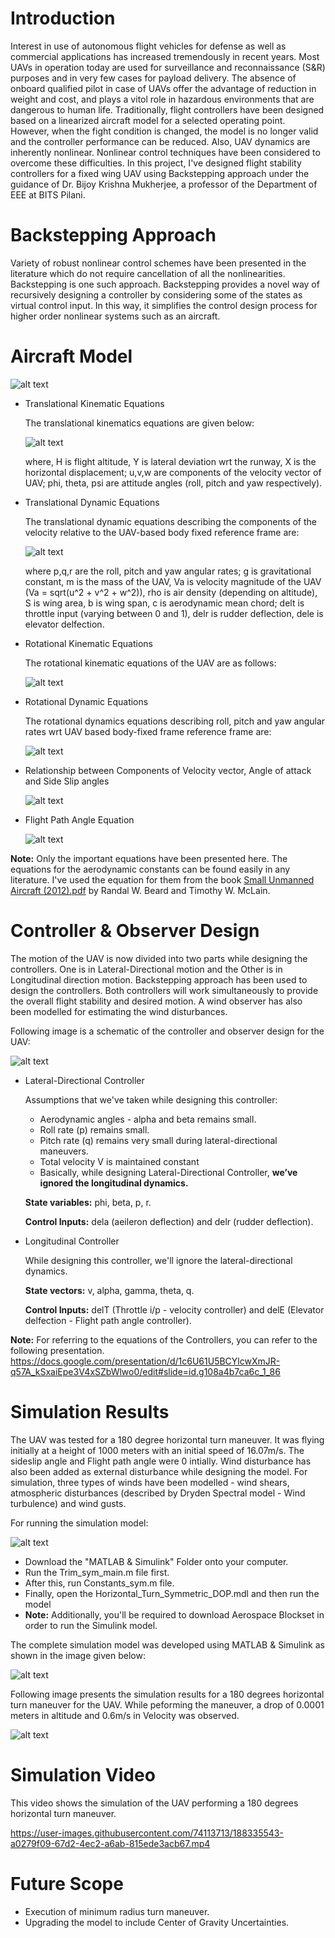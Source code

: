 # Introduction 
Interest in use of autonomous flight vehicles for defense as well as commercial applications has increased tremendously in recent years. Most UAVs in operation today are used for surveillance and reconnaissance (S&R) purposes and in very few cases for payload delivery. The absence of onboard qualified pilot in case of UAVs offer the advantage of reduction in weight and cost, and plays a vitol role in hazardous environments that are dangerous to human life. Traditionally, flight controllers have been designed based on a linearized aircraft model for a selected operating point. However, when the fight condition is changed, the model is no longer valid and the controller performance can be reduced. Also, UAV dynamics are inherently nonlinear. Nonlinear control techniques have been considered to overcome these difficulties. In this project, I've designed flight stability controllers for a fixed wing UAV using Backstepping approach under the guidance of Dr. Bijoy Krishna Mukherjee, a professor of the Department of EEE at BITS Pilani.  

# Backstepping Approach 
Variety of robust nonlinear control schemes have been presented in the literature which do not require cancellation of all the nonlinearities. Backstepping is one such approach. Backstepping provides a novel way of recursively designing a controller by considering some of the states as virtual control input. In this way, it simplifies the control design process for higher order nonlinear systems such as an aircraft. 

# Aircraft Model 
![alt text](https://github.com/tusharsial/Flight-Dynamics-Controls-UAV-/blob/main/Images/Aircraft%20Dynamics.jpg?raw=true)
* Translational Kinematic Equations 
  
  The translational kinematics equations are given below: 

  ![alt text](https://github.com/tusharsial/Flight-Dynamics-Controls-UAV-/blob/main/Images/Translational%20Kinematic%20Equations.jpg)
  
  where, H is flight altitude, Y is lateral deviation wrt the runway, X is the horizontal displacement; u,v,w are components of the velocity vector of UAV; phi, theta, psi are attitude angles (roll, pitch and yaw respectively). 
* Translational Dynamic Equations

  The translational dynamic equations describing the components of the velocity relative to the UAV-based body fixed reference frame are: 
  
  ![alt text](https://github.com/tusharsial/Flight-Dynamics-Controls-UAV-/blob/main/Images/Translational%20Dynamics%20Equations.jpg)
  
  where p,q,r are the roll, pitch and yaw angular rates; g is gravitational constant, m is the mass of the UAV, Va is velocity magnitude of the UAV (Va = sqrt(u^2 + v^2 + w^2)), rho is air density (depending on altitude), S is wing area, b is wing span, c is aerodynamic mean chord; delt is throttle input (varying between 0 and 1), delr is rudder deflection, dele is elevator delfection.   
* Rotational Kinematic Equations 

  The rotational kinematic equations of the UAV are as follows: 
  
  ![alt text](https://github.com/tusharsial/Flight-Dynamics-Controls-UAV-/blob/main/Images/Rotational%20Kinematics%20Equation.jpg)
  
* Rotational Dynamic Equations
  
  The rotational dynamics equations describing roll, pitch and yaw angular rates wrt UAV based body-fixed frame reference frame are:
  
  ![alt text](https://github.com/tusharsial/Flight-Dynamics-Controls-UAV-/blob/main/Images/Rotational%20Dynamics%20Equation.jpg)
  
* Relationship between Components of Velocity vector, Angle of attack and Side Slip angles

  ![alt text](https://github.com/tusharsial/Flight-Dynamics-Controls-UAV-/blob/main/Images/Relationship%20btn%20V%2C%20alpha%20and%20Beta.jpg)
  
* Flight Path Angle Equation 

  ![alt text](https://github.com/tusharsial/Flight-Dynamics-Controls-UAV-/blob/main/Images/Flight%20Path%20Angle%20Eqn.jpg)  
  
**Note:** Only the important equations have been presented here. The equations for the aerodynamic constants can be found easily in any literature. I've used the equation for them from the book [Small Unmanned Aircraft (2012).pdf](https://github.com/tusharsial/Flight-Dynamics-Controls-UAV-/files/9485598/Small.Unmanned.Aircraft.2012.pdf) by Randal W. Beard and Timothy W. McLain. 


# Controller & Observer Design 
The motion of the UAV is now divided into two parts while designing the controllers. One is in Lateral-Directional motion and the Other is in Longitudinal direction motion. Backstepping approach has been used to design the controllers. Both controllers will work simultaneously to provide the overall flight stability and desired motion. A wind observer has also been modelled for estimating the wind disturbances.

Following image is a schematic of the controller and observer design for the UAV: 

![alt text](https://github.com/tusharsial/Flight-Dynamics-Controls-UAV-/blob/main/Images/Block%20Diagram.jpg)
* Lateral-Directional Controller

  Assumptions that we've taken while designing this controller: 
  
  * Aerodynamic angles - alpha and beta remains small.
  * Roll rate (p) remains small.
  * Pitch rate (q) remains very small during lateral-directional maneuvers.
  * Total velocity V is maintained constant 
  * Basically, while designing Lateral-Directional Controller, **we’ve ignored the longitudinal dynamics.**
  
  **State variables:** phi, beta, p, r.
  
  **Control Inputs:** dela (aeileron deflection) and delr (rudder deflection). 
  
* Longitudinal Controller

  While designing this controller, we'll ignore the lateral-directional dynamics.
  
  **State vectors:** v, alpha, gamma, theta, q.
  
  **Control Inputs:** delT (Throttle i/p - velocity controller) and delE (Elevator delfection - Flight path angle controller).
  
**Note:** For referring to the equations of the Controllers, you can refer to the following presentation. 
https://docs.google.com/presentation/d/1c6U61U5BCYlcwXmJR-q57A_kSxaiEpe3V4xSZbWlwo0/edit#slide=id.g108a4b7ca6c_1_86

# Simulation Results 
The UAV was tested for a 180 degree horizontal turn maneuver. It was flying initially at a height of 1000 meters with an initial speed of 16.07m/s. The sideslip angle and Flight path angle were 0 intially. Wind disturbance has also been added as external disturbance while designing the model. For simulation, three types of winds have been modelled - wind shears, atmospheric disturbances (described by Dryden Spectral model - Wind turbulence) and wind gusts. 

For running the simulation model: 

![alt text](https://github.com/tusharsial/Flight-Dynamics-Controls-UAV-/blob/main/Images/Model%20Running%20Instructions.jpg)

* Download the "MATLAB & Simulink" Folder onto your computer. 
* Run the Trim_sym_main.m file first. 
* After this, run Constants_sym.m file. 
* Finally, open the Horizontal_Turn_Symmetric_DOP.mdl and then run the model
* **Note:** Additionally, you'll be required to download Aerospace Blockset in order to run the Simulink model. 

The complete simulation model was developed using MATLAB & Simulink as shown in the image given below: 

![alt text](https://github.com/tusharsial/Flight-Dynamics-Controls-UAV-/blob/main/Images/Simulink%20Model.jpg)

Following image presents the simulation results for a 180 degrees horizontal turn maneuver for the UAV. While peforming the maneuver, a drop of 0.0001 meters in altitude and 0.6m/s in Velocity was observed. 

![alt text](https://github.com/tusharsial/Flight-Dynamics-Controls-UAV-/blob/main/Images/Simulation%20Results.jpg)

# Simulation Video 
This video shows the simulation of the UAV performing a 180 degrees horizontal turn maneuver. 

https://user-images.githubusercontent.com/74113713/188335543-a0279f09-67d2-4ec2-a6ab-815ede3acb67.mp4

# Future Scope
* Execution of minimum radius turn maneuver.
* Upgrading the model to include Center of Gravity Uncertainties. 
